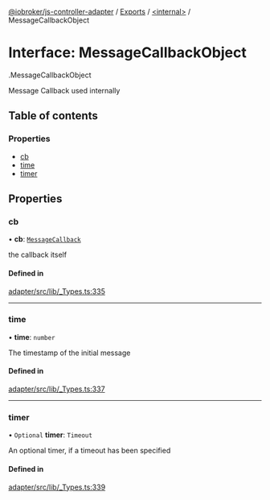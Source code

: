 [@iobroker/js-controller-adapter](../README.md) / [Exports](../modules.md) / [<internal\>](../modules/internal_.md) / MessageCallbackObject

# Interface: MessageCallbackObject

[<internal>](../modules/internal_.md).MessageCallbackObject

Message Callback used internally

## Table of contents

### Properties

- [cb](internal_.MessageCallbackObject.md#cb)
- [time](internal_.MessageCallbackObject.md#time)
- [timer](internal_.MessageCallbackObject.md#timer)

## Properties

### cb

• **cb**: [`MessageCallback`](../modules/internal_.md#messagecallback)

the callback itself

#### Defined in

[adapter/src/lib/_Types.ts:335](https://github.com/ioBroker/ioBroker.js-controller/blob/ac19e215/packages/adapter/src/lib/_Types.ts#L335)

___

### time

• **time**: `number`

The timestamp of the initial message

#### Defined in

[adapter/src/lib/_Types.ts:337](https://github.com/ioBroker/ioBroker.js-controller/blob/ac19e215/packages/adapter/src/lib/_Types.ts#L337)

___

### timer

• `Optional` **timer**: `Timeout`

An optional timer, if a timeout has been specified

#### Defined in

[adapter/src/lib/_Types.ts:339](https://github.com/ioBroker/ioBroker.js-controller/blob/ac19e215/packages/adapter/src/lib/_Types.ts#L339)
